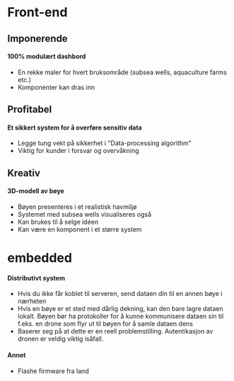# Front-end

## Imponerende

#### 100% modulært dashbord
- En rekke maler for hvert bruksområde (subsea wells, aquaculture farms etc.)
- Komponenter kan dras inn


## Profitabel

#### Et sikkert system for å overføre sensitiv data
- Legge tung vekt på sikkerhet i "Data-processing algorithm"
- Viktig for kunder i forsvar og overvåkning



## Kreativ

#### 3D-modell av bøye
- Bøyen presenteres i et realistisk havmiljø
- Systemet med subsea wells visualiseres også
- Kan brukes til å selge idéen
- Kan være en komponent i et større system



# embedded

#### Distributivt system
- Hvis du ikke får koblet til serveren, send dataen din til en annen bøye i nærheten
- Hvis en bøye er et sted med dårlig dekning, kan den bare lagre dataen lokalt. Bøyen bør ha protokoller for å kunne kommunisere dataen sin til f.eks. en drone som flyr ut til bøyen for å samle dataen dens
- Baserer seg på at dette er en reell problemstilling. Autentikasjon av dronen er veldig viktig isåfall.

#### Annet
- Flashe firmware fra land